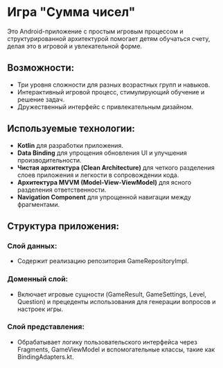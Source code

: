 # Игра "Сумма чисел"

Это Android-приложение с простым игровым процессом и структурированной архитектурой помогает детям обучаться счету, делая это в игровой и увлекательной форме.

## Возможности:

  - Три уровня сложности для разных возрастных групп и навыков.
  - Интерактивный игровой процесс, стимулирующий обучение и решение задач.
  - Дружественный интерфейс с привлекательным дизайном.
  
## Используемые технологии:

  - **Kotlin** для разработки приложения.
  - **Data Binding** для упрощения обновления UI и улучшения производительности.
  - **Чистая архитектура (Clean Architecture)** для четкого разделения слоев приложения  и легкости в сопровождении кода.
  - **Архитектура MVVM (Model-View-ViewModel)** для ясного разделения ответственности.
  - **Navigation Component** для упрощенной навигации между фрагментами.

## Структура приложения:

### Слой данных: 
  - Содержит реализацию репозитория GameRepositoryImpl.
### Доменный слой: 
  - Включает игровые сущности (GameResult, GameSettings, Level, Question) и прецеденты использования для генерации вопросов и настроек игры.
### Слой представления: 
  - Обрабатывает логику пользовательского интерфейса через Fragments, GameViewModel и вспомогательные классы, такие как BindingAdapters.kt.
